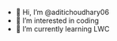 - 👋 Hi, I’m @aditichoudhary06
- 👀 I’m interested in coding
- 🌱 I’m currently learning LWC


<!---
aditichoudhary06/aditichoudhary06 is a ✨ special ✨ repository because its `README.md` (this file) appears on your GitHub profile.
You can click the Preview link to take a look at your changes.
--->
